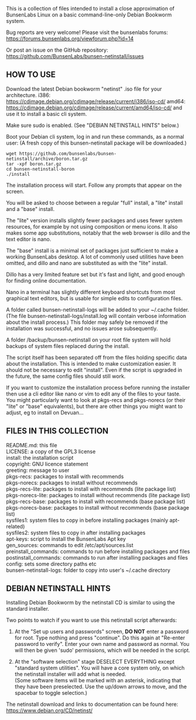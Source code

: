 This is a collection of files intended to install a close approximation of
BunsenLabs Linux on a basic command-line-only Debian Bookworm system.

Bug reports are very welcome! Please visit the bunsenlabs forums:
https://forums.bunsenlabs.org/viewforum.php?id=14

Or post an issue on the GitHub repository:
https://github.com/BunsenLabs/bunsen-netinstall/issues


HOW TO USE
----------

Download the latest Debian bookworm "netinst" .iso file for your architecture.
i386: https://cdimage.debian.org/cdimage/release/current/i386/iso-cd/
amd64: https://cdimage.debian.org/cdimage/release/current/amd64/iso-cd/
and use it to install a basic cli system.

Make sure sudo is enabled. (See "DEBIAN NETINSTALL HINTS" below.)

Boot your Debian cli system, log in and run these commands, as a normal user:
(A fresh copy of this bunsen-netinstall package will be downloaded.)

    wget https://github.com/bunsenlabs/bunsen-netinstall/archive/boron.tar.gz
    tar -xpf boron.tar.gz
    cd bunsen-netinstall-boron
    ./install

The installation process will start.
Follow any prompts that appear on the screen.

You will be asked to choose between a regular "full" install, a "lite" install
and a "base" install.

The "lite" version installs slightly fewer packages and uses fewer system resources,
for example by not using composition or menu icons.
It also makes some app substitutions, notably that the web browser is dillo and
the text editor is nano.

The "base" install is a minimal set of packages just sufficient to make
a working BunsenLabs desktop. A lot of commonly used utilities have been omitted,
and dillo and nano are substituted as with the "lite" install.

Dillo has a very limited feature set but it's fast and light, and
good enough for finding online documentation.

Nano in a terminal has slightly different keyboard shortcuts from most graphical
text editors, but is usable for simple edits to configuration files.

A folder called bunsen-netinstall-logs will be added to your ~/.cache folder.
(The file bunsen-netinstall-logs/install.log will contain verbose information
about the install process.)
This folder may safely be removed if the installation was successful, and no
issues arose subsequently.

A folder /backup/bunsen-netinstall on your root file system will hold backups
of system files replaced during the install.

The script itself has been separated off from the files holding specific data
about the installation. This is intended to make customization easier. It
should not be necessary to edit "install". Even if the script is upgraded in
the future, the same config files should still work.

If you want to customize the installation process before running the installer
then use a cli editor like nano or vim to edit any of the files to your taste.
You might particularly want to look at pkgs-recs and pkgs-norecs
(or their "lite" or "base" equivalents), but there are other things
you might want to adjust, eg to install on Devuan...

FILES IN THIS COLLECTION
------------------------

README.md: this file\
LICENSE: a copy of the GPL3 license\
install: the installation script\
copyright: GNU licence statement\
greeting: message to user\
pkgs-recs: packages to install with recommends\
pkgs-norecs: packages to install without recommends\
pkgs-recs-lite: packages to install with recommends (lite package list)\
pkgs-norecs-lite: packages to install without recommends (lite package list)\
pkgs-recs-base: packages to install with recommends (base package list)\
pkgs-norecs-base: packages to install without recommends (base package list)\
sysfiles1: system files to copy in before installing packages (mainly apt-related)\
sysfiles2: system files to copy in after installing packages\
apt-keys: script to install the BunsenLabs Apt key\
gen_sources: commands to edit /etc/apt/sources.list\
preinstall_commands: commands to run before installing packages and files\
postinstall_commands: commands to run after installing packages and files\
config: sets some directory paths etc\
bunsen-netinstall-logs: folder to copy into user's ~/.cache directory

DEBIAN NETINSTALL HINTS
-----------------------

Installing Debian Bookworm by the netinstall CD is similar to using the standard
installer.

Two points to watch if you want to use this netinstall script afterwards:

1) At the "Set up users and passwords" screen, **DO NOT** enter a password for root.
Type nothing and press "continue".
Do this again at "Re-enter password to verify".
Enter your own name and password as normal.
You will then be given 'sudo' permissions, which will be needed in the script.

2) At the "software selection" stage DESELECT EVERYTHING except "standard
system utilities".
You will have a core system only, on which the netinstall installer will add
what is needed.\
(Some software items will be marked with an asterisk, indicating that they have
been preselected. Use the up/down arrows to move, and the spacebar to toggle
selection.)

The netinstall download and links to documentation can be found here:
https://www.debian.org/CD/netinst/

